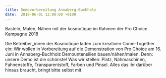 ```yaml
---
title: Demovorbereitung Annaberg-Buchholz
date:  2018-06-01 12:00:00 +0100
---
```


Basteln, Malen, Nähen mit der kosmotique im Rahmen der Pro Choice Kampagne 2018



Die Betreiber_innen der Kosmotique laden zum kreativen Come-Together
ein: Wir wollen in Vorbereitung auf die Demonstration von Pro Choice am
16. Juni in Annaberg-Buchholz Demountensilien bauen/nähen/malen. Denn:
unsere Demo ist die schönste! Was wir stellen: Platz, Nähmaschinen,
Fahnenstoffe, Transparentstoff, Farben und Pinsel. Alles das ihr darüber
hinaus braucht, bringt bitte selbst mit.


